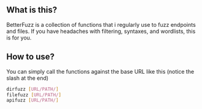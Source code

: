 ## What is this?
BetterFuzz is a collection of functions that i regularly use to fuzz endpoints and files. If you have headaches with filtering, syntaxes, and wordlists, this is for you.

## How to use?
You can simply call the functions against the base URL like this (notice the slash at the end)
```bash
dirfuzz [URL/PATH/]
filefuzz [URL/PATH/]
apifuzz [URL/PATH/]
```
